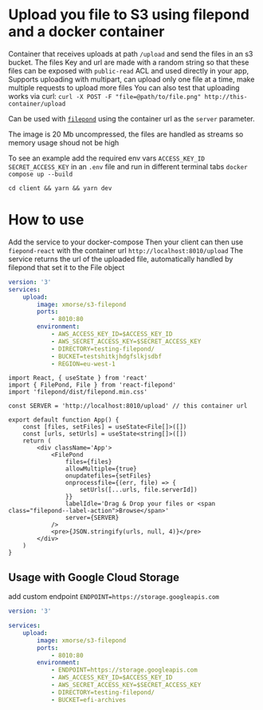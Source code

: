 # Upload you file to S3 using filepond and a docker container

Container that receives uploads at path `/upload` and send the files in an s3 bucket.
The files Key and url are made with a random string so that these files can be exposed with `public-read` ACL and used directly in your app,
Supports uploading with multipart, can upload only one file at a time, make multiple requests to upload more files
You can also test that uploading works via curl:
`curl -X POST -F "file=@path/to/file.png" http://this-container/upload`

Can be used with [`filepond`](https://pqina.nl/filepond/) using the container url as the `server` parameter.

The image is 20 Mb uncompressed, the files are handled as streams so memory usage shoud not be high

To see an example add the required env vars `ACCESS_KEY_ID` `SECRET_ACCESS_KEY` in an `.env` file and run in different terminal tabs
`docker compose up --build`

`cd client && yarn && yarn dev`

# How to use

Add the service to your docker-compose
Then your client can then use `fiepond-react` with the container url `http://localhost:8010/upload`
The service returns the url of the uploaded file, automatically handled by filepond that set it to the File object

```yml
version: '3'
services:
    upload:
        image: xmorse/s3-filepond
        ports:
            - 8010:80
        environment:
            - AWS_ACCESS_KEY_ID=$ACCESS_KEY_ID
            - AWS_SECRET_ACCESS_KEY=$SECRET_ACCESS_KEY
            - DIRECTORY=testing-filepond/
            - BUCKET=testshitkjhdgfslkjsdbf
            - REGION=eu-west-1
```

```tsx
import React, { useState } from 'react'
import { FilePond, File } from 'react-filepond'
import 'filepond/dist/filepond.min.css'

const SERVER = 'http://localhost:8010/upload' // this container url

export default function App() {
    const [files, setFiles] = useState<File[]>([])
    const [urls, setUrls] = useState<string[]>([])
    return (
        <div className='App'>
            <FilePond
                files={files}
                allowMultiple={true}
                onupdatefiles={setFiles}
                onprocessfile={(err, file) => {
                    setUrls([...urls, file.serverId])
                }}
                labelIdle='Drag & Drop your files or <span class="filepond--label-action">Browse</span>'
                server={SERVER}
            />
            <pre>{JSON.stringify(urls, null, 4)}</pre>
        </div>
    )
}
```

## Usage with Google Cloud Storage

add custom endpoint `ENDPOINT=https://storage.googleapis.com`

```yml
version: '3'

services:
    upload:
        image: xmorse/s3-filepond
        ports:
            - 8010:80
        environment:
            - ENDPOINT=https://storage.googleapis.com
            - AWS_ACCESS_KEY_ID=$ACCESS_KEY_ID
            - AWS_SECRET_ACCESS_KEY=$SECRET_ACCESS_KEY
            - DIRECTORY=testing-filepond/
            - BUCKET=efi-archives
```
